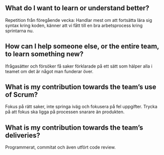 ## What do I want to learn or understand better?
Repetition från föregående vecka: Handlar mest om att fortsätta lära sig syntax kring koden, känner att vi fått till en bra arbetsprocess kring sprintarna nu.

## How can I help someone else, or the entire team, to learn something new?
Ifrågasätter och försöker få saker förklarade på ett sätt som hälper alla i teamet om det är något man funderar över.

## What is my contribution towards the team’s use of Scrum?
Fokus på rätt saker, inte springa iväg och fokusera på fel uppgifter. Trycka på att fokus ska ligga på processen snarare än produkten.

## What is my contribution towards the team’s deliveries?
Programmerat, commitat och även utfört code review.
